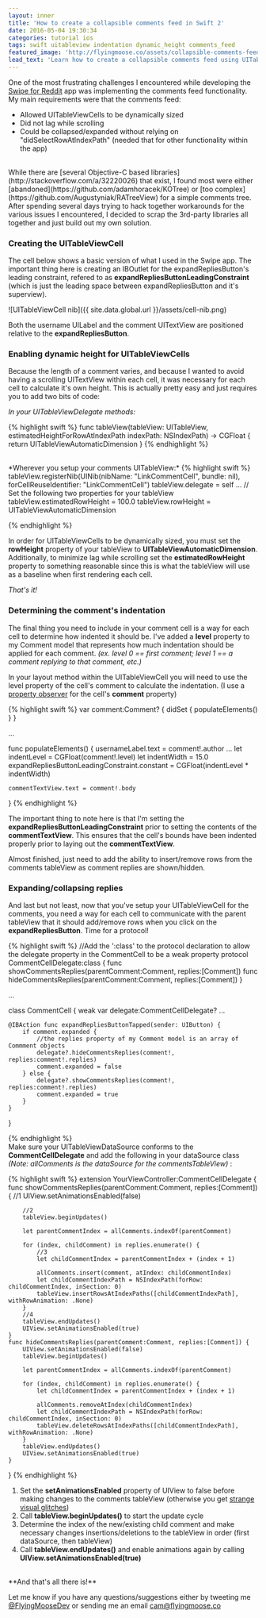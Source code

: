 ```yaml
---
layout: inner
title: 'How to create a collapsible comments feed in Swift 2'
date: 2016-05-04 19:30:34
categories: tutorial ios
tags: swift uitableview indentation dynamic_height comments_feed
featured_image: 'http://flyingmoose.co/assets/collapsible-comments-feed-featured.png'
lead_text: 'Learn how to create a collapsible comments feed using UITableView that includes indentation and dynamic table view cell height.'
---
```


One of the most frustrating challenges I encountered while developing the [Swipe for Reddit](http://flyingmoose.co/swipe) app was implementing the comments feed functionality. My main requirements were that the comments feed:

* Allowed UITableViewCells to be dynamically sized
* Did not lag while scrolling
* Could be collapsed/expanded without relying on "didSelectRowAtIndexPath" (needed that for other functionality within the app)

<br>
While there are [several Objective-C based libraries](http://stackoverflow.com/a/32220026) that exist, I found most were either [abandoned](https://github.com/adamhoracek/KOTree) or [too complex](https://github.com/Augustyniak/RATreeView) for a simple comments tree. After spending several days trying to hack together workarounds for the various issues I encountered, I decided to scrap the 3rd-party libraries all together and just build out my own solution. 

### Creating the UITableViewCell 

The cell below shows a basic version of what I used in the Swipe app. The important thing here is creating an IBOutlet for the expandRepliesButton's leading constraint, refered to as **expandRepliesButtonLeadingConstraint** (which is just the leading space between expandRepliesButton and it's superview). 

![UITableViewCell nib]({{ site.data.global.url }}/assets/cell-nib.png)

Both the username UILabel and the comment UITextView are positioned relative to the **expandRepliesButton**. 

### Enabling dynamic height for UITableViewCells

Because the length of a comment varies, and because I wanted to avoid having a scrolling UITextView within each cell, it was necessary for each cell to calculate it's own height. This is actually pretty easy and just requires you to add two bits of code:

*In your UITableViewDelegate methods:*

{% highlight swift %}
func tableView(tableView: UITableView, estimatedHeightForRowAtIndexPath indexPath: NSIndexPath) -> CGFloat {
        return UITableViewAutomaticDimension
    }
{% endhighlight %}

<br>
*Wherever you setup your comments UITableView:*
{% highlight swift %}
tableView.registerNib(UINib(nibName: "LinkCommentCell", bundle: nil), forCellReuseIdentifier: "LinkCommentCell")
tableView.delegate = self
...
// Set the following two properties for your tableView
tableView.estimatedRowHeight = 100.0
tableView.rowHeight = UITableViewAutomaticDimension

{% endhighlight %}


In order for UITableViewCells to be dynamically sized, you must set the **rowHeight** property of your tableView to **UITableViewAutomaticDimension**. Additionally, to minimize lag while scrolling set the **estimatedRowHeight** property to something reasonable since this is what the tableView will use as a baseline when first rendering each cell. 

*That's it!*

### Determining the comment's indentation 

The final thing you need to include in your comment cell is a way for each cell to determine how indented it should be. I've added a **level** property to my Comment model that represents how much indentation should be applied for each comment. *(ex. level 0 == first comment; level 1 == a comment replying to that comment, etc.)*

In your layout method within the UITableViewCell you will need to use the level property of the cell's comment to calculate the indentation. (I use a [property observer](https://www.hackingwithswift.com/read/8/5/property-observers-didset) for the cell's **comment** property)

{% highlight swift %}
var comment:Comment? {
	didSet {
		populateElements()
	}
}

...

func populateElements() {
	usernameLabel.text = comment!.author 
	...
	let indentLevel = CGFloat(comment!.level)
	let indentWidth = 15.0
	expandRepliesButtonLeadingConstraint.constant = CGFloat(indentLevel * indentWidth)

	commentTextView.text = comment!.body 
}
{% endhighlight %}

The important thing to note here is that I'm setting the **expandRepliesButtonLeadingConstraint** prior to setting the contents of the **commentTextView**. This ensures that the cell's bounds have been indented properly prior to laying out the **commentTextView**. 

Almost finished, just need to add the ability to insert/remove rows from the comments tableView as comment replies are shown/hidden. 

### Expanding/collapsing replies

And last but not least, now that you've setup your UITableViewCell for the comments, you need a way for each cell to communicate with the parent tableView that it should add/remove rows when you click on the **expandRepliesButton**. Time for a protocol!

{% highlight swift %}
//Add the ':class' to the protocol declaration to allow the delegate property in the CommentCell to be a weak property 
protocol CommentCellDelegate:class {
	func showCommentsReplies(parentComment:Comment, replies:[Comment])
	func hideCommentsReplies(parentComment:Comment, replies:[Comment])
}

...

class CommentCell {
	weak var delegate:CommentCellDelegate?
	...

	@IBAction func expandRepliesButtonTapped(sender: UIButton) {
        if comment.expanded {
        	//the replies property of my Comment model is an array of Commment objects
            delegate?.hideCommentsReplies(comment!, replies:comment!.replies)
            comment.expanded = false
        } else {
            delegate?.showCommentsReplies(comment!, replies:comment!.replies)
            comment.expanded = true
        }
    }
}

{% endhighlight %} 
<br>
Make sure your UITableViewDataSource conforms to the **CommentCellDelegate** and add the following in your dataSource class <br/>
*(Note: allComments is the dataSource for the commentsTableView)* :

{% highlight swift %}
extension YourViewController:CommentCellDelegate {
	func showCommentsReplies(parentComment:Comment, replies:[Comment]) {
		//1
		UIView.setAnimationsEnabled(false)
		
		//2 
		tableView.beginUpdates()

		let parentCommentIndex = allComments.indexOf(parentComment)

		for (index, childComment) in replies.enumerate() {
			//3 
			let childCommentIndex = parentCommentIndex + (index + 1)

			allComments.insert(comment, atIndex: childCommentIndex)
			let childCommentIndexPath = NSIndexPath(forRow: childCommentIndex, inSection: 0)
			tableView.insertRowsAtIndexPaths([childCommentIndexPath], withRowAnimation: .None)
		}
		//4 
		tableView.endUpdates()
		UIView.setAnimationsEnabled(true)
	}
	func hideCommentsReplies(parentComment:Comment, replies:[Comment]) {
		UIView.setAnimationsEnabled(false)
		tableView.beginUpdates()

		let parentCommentIndex = allComments.indexOf(parentComment)

		for (index, childComment) in replies.enumerate() {
			let childCommentIndex = parentCommentIndex + (index + 1)

			allComments.removeAtIndex(childCommentIndex)
			let childCommentIndexPath = NSIndexPath(forRow: childCommentIndex, inSection: 0)
			tableView.deleteRowsAtIndexPaths([childCommentIndexPath], withRowAnimation: .None)
		}
		tableView.endUpdates()
		UIView.setAnimationsEnabled(true)
	}
}
{% endhighlight %}
<br>

1. Set the **setAnimationsEnabled** property of UIView to false before making changes to the comments tableView (otherwise you get [strange visual glitches](http://stackoverflow.com/a/9310886/5329353))
2. Call **tableView.beginUpdates()** to start the update cycle
3. Determine the index of the new/existing child comment and make necessary changes insertions/deletions to the tableView in order (first dataSource, then tableView)
4. Call **tableView.endUpdates()** and enable animations again by calling **UIView.setAnimationsEnabled(true)**

<br>
**And that's all there is!**

Let me know if you have any questions/suggestions either by tweeting me [@FlyingMooseDev](https://twitter.com/FlyingMooseDev) or sending me an email [cam@flyingmoose.co](mailto:cam@flyingmoose.co)
